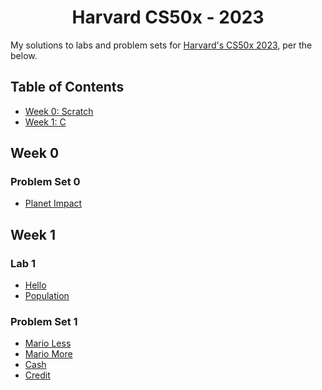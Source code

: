 <h1 align="center">
  Harvard CS50x - 2023
</h1>


My solutions to labs and problem sets for [Harvard's CS50x 2023](https://cs50.harvard.edu/x/2023/), per the below.

## Table of Contents

- [Week 0: Scratch](#week-0)
- [Week 1: C](#week-1)



## Week 0

### Problem Set 0

* [Planet Impact](week0/pset0/Planet-Impact.sb3)

## Week 1

### Lab 1

* [Hello](week1/lab1/hello.c)
* [Population](week1/lab1/population.c)

### Problem Set 1

* [Mario Less](week1/pset1/mario-less.c)
* [Mario More](week1/pset1/mario-more.c)
* [Cash](week1/pset1/cash.c)
* [Credit](week1/pset1/credit.c)

